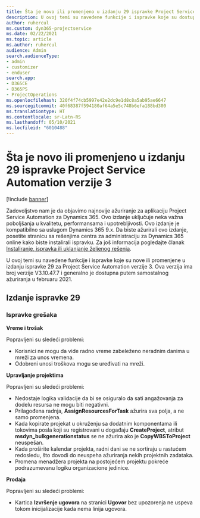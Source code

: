 ```yaml
---
title: Šta je novo ili promenjeno u izdanju 29 ispravke Project Service Automation verzije 3
description: U ovoj temi su navedene funkcije i ispravke koje su dostupne u izdanju ispravke 29 za Project Service Automation verzije 3.
author: ruhercul
ms.custom: dyn365-projectservice
ms.date: 02/22/2021
ms.topic: article
ms.author: ruhercul
audience: Admin
search.audienceType:
- admin
- customizer
- enduser
search.app:
- D365CE
- D365PS
- ProjectOperations
ms.openlocfilehash: 320f4f74cb5997e42e2dc9e1d8c8a5ab95ae6647
ms.sourcegitcommit: 40f68387f594180af64a5e5c748b6efa188bd300
ms.translationtype: HT
ms.contentlocale: sr-Latn-RS
ms.lasthandoff: 05/10/2021
ms.locfileid: "6010488"
---
```

# <a name="whats-new-or-changed-in-project-service-automation-update-release-29-v3"></a>Šta je novo ili promenjeno u izdanju 29 ispravke Project Service Automation verzije 3

[!include [banner](../includes/psa-now-project-operations.md)]

Zadovoljstvo nam je da objavimo najnovije ažuriranje za aplikaciju Project Service Automation za Dynamics 365. Ovo izdanje uključuje neka važna poboljšanja u kvalitetu, performansama i upotrebljivosti. Ovo izdanje je kompatibilno sa uslugom Dynamics 365 9.x. Da biste ažurirali ovo izdanje, posetite stranicu sa rešenjima centra za administraciju za Dynamics 365 online kako biste instalirali ispravku. Za još informacija pogledajte članak [Instaliranje, ispravka ili uklanjanje željenog rešenja](/power-platform/admin/install-remove-preferred-solution).

U ovoj temi su navedene funkcije i ispravke koje su nove ili promenjene u izdanju ispravke 29 za Project Service Automation verzije 3. Ova verzija ima broj verzije V3.10.47.7 i generalno je dostupna putem samostalnog ažuriranja u februaru 2021.

## <a name="update-release-29"></a>Izdanje ispravke 29

### <a name="bug-fixes"></a>Ispravke grešaka

**Vreme i trošak**

Popravljeni su sledeći problemi:

- Korisnici ne mogu da vide radno vreme zabeleženo neradnim danima u mreži za unos vremena.
- Odobreni unosi troškova mogu se uređivati na mreži.

**Upravljanje projektima**

Popravljeni su sledeći problemi:

- Nedostaje logika validacije da bi se osiguralo da sati angažovanja za dodelu resursa ne mogu biti negativni.
- Prilagođena radnja, **AssignResourcesForTask** ažurira sva polja, a ne samo promenjena.
- Kada kopirate projekat u okruženju sa dodatnim komponentama ili tokovima posla koji su registrovani u događaju **CreateProject**, atribut **msdyn_bulkgenerationstatus** se ne ažurira ako je **CopyWBSToProject** neuspešan.
- Kada proširite kalendar projekta, radni dani se ne sortiraju u rastućem redosledu, što dovodi do neuspeha ažuriranja nekih projektnih zadataka.
- Promena menadžera projekta na postojećem projektu pokreće podrazumevanu logiku organizacione jedinice.

**Prodaja**

Popravljeni su sledeći problemi:

- Kartica **Izvršenje ugovora** na stranici **Ugovor** bez upozorenja ne uspeva tokom inicijalizacije kada nema linija ugovora.